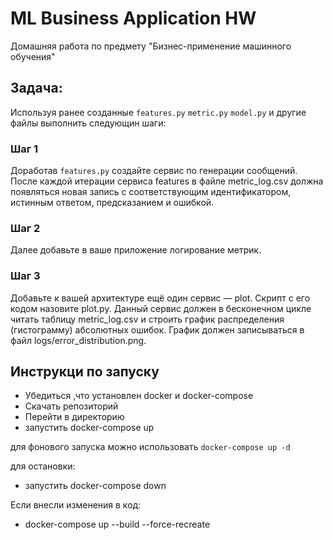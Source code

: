 # ML Business Application HW

Домашняя работа по предмету "Бизнес-применение машинного обучения"

## Задача:

Используя ранее созданные `features.py` `metric.py` `model.py` и другие файлы выполнить следующин шаги:

### Шаг 1

Доработав `features.py` создайте сервис по генерации сообщений.
После каждой итерации сервиса features в файле metric_log.csv должна появляться новая запись с соответствующим идентификатором, истинным ответом, предсказанием и ошибкой.

### Шаг 2

Далее добавьте в ваше приложение логирование метрик.

### Шаг 3

Добавьте к вашей архитектуре ещё один сервис — plot. Скрипт с его кодом назовите plot.py. Данный сервис должен в бесконечном цикле читать таблицу metric_log.csv и строить график распределения (гистограмму) абсолютных ошибок. График должен записываться в файл logs/error_distribution.png.

## Инструкци по запуску

- Убедиться ,что установлен docker и docker-compose
- Скачать репозиторий
- Перейти в директорию
- запустить docker-compose up

для фонового запуска можно использовать `docker-compose up -d`

для остановки:

- запустить docker-compose down

Если внесли изменения в код:

- docker-compose up --build --force-recreate

